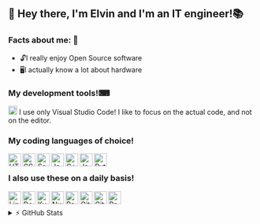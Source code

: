 
## 👋 Hey there, I'm Elvin and I'm an IT engineer!📚

### Facts about me: 🍏
 - 🔓I really enjoy Open Source software 
 - 🖥I actually know a lot about hardware 


### My development tools!⌨
<img alt="Visual Studio Code" width="18px" src="https://cdn.jsdelivr.net/npm/simple-icons@3.12.0/icons/visualstudiocode.svg"> I use only Visual Studio Code! I like to focus on the actual code, and not on the editor.
<br>

### My coding languages of choice!
<img align="left" alt="HTML5" width="26px" src="https://cdn.jsdelivr.net/npm/simple-icons@3.12.0/icons/html5.svg">
<img align="left" alt="CSS3" width="26px" src="https://cdn.jsdelivr.net/npm/simple-icons@3.12.0/icons/css3.svg">
<img align="left" alt="Sass" width="26px" src="https://cdn.jsdelivr.net/npm/simple-icons@3.12.0/icons/sass.svg">
<img align="left" alt="JavaScript" width="26px" src="https://cdn.jsdelivr.net/npm/simple-icons@3.12.0/icons/javascript.svg">
<img align="left" alt="C++" width="26px" src="https://cdn.jsdelivr.net/npm/simple-icons@3.12.0/icons/cplusplus.svg">
<img align="left" alt="Java" width="26px" src="https://cdn.jsdelivr.net/npm/simple-icons@3.12.0/icons/java.svg">
<img align="left" alt="Python3" width="26px" src="https://cdn.jsdelivr.net/npm/simple-icons@3.12.0/icons/python.svg">
<br>

### I also use these on a daily basis!
<img align="left" alt="Linux" width="26px" src="https://cdn.jsdelivr.net/npm/simple-icons@3.12.0/icons/linux.svg">
<img align="left" alt="Docker" width="26px" src="https://cdn.jsdelivr.net/npm/simple-icons@3.12.0/icons/docker.svg">
<img align="left" alt="Kubernetes" width="26px" src="https://cdn.jsdelivr.net/npm/simple-icons@3.12.0/icons/kubernetes.svg">
<img align="left" alt="NumPy" width="26px" src="https://cdn.jsdelivr.net/npm/simple-icons@3.12.0/icons/numpy.svg">
<img align="left" alt="Pandas" width="26px" src="https://cdn.jsdelivr.net/npm/simple-icons@3.12.0/icons/pandas.svg">
<img align="left" alt="Git" width="26px" src="https://cdn.jsdelivr.net/npm/simple-icons@3.12.0/icons/git.svg">
<img align="left" alt="GitHub" width="26px" src="https://cdn.jsdelivr.net/npm/simple-icons@3.12.0/icons/github.svg">
<img align="left" alt="Raspberry Pi" width="26px" src="https://cdn.jsdelivr.net/npm/simple-icons@3.12.0/icons/raspberrypi.svg">
<br>
<br>

<details>
  <summary>⚡ GitHub Stats</summary>

  <img alt="Elvi's GitHub Stats" src="https://read-me-stats-tmariaelvin.vercel.app/api?username=tmariaelvin&show_icons=true&hide_border=true&theme=material-palenight&count_private=true">

</details>


